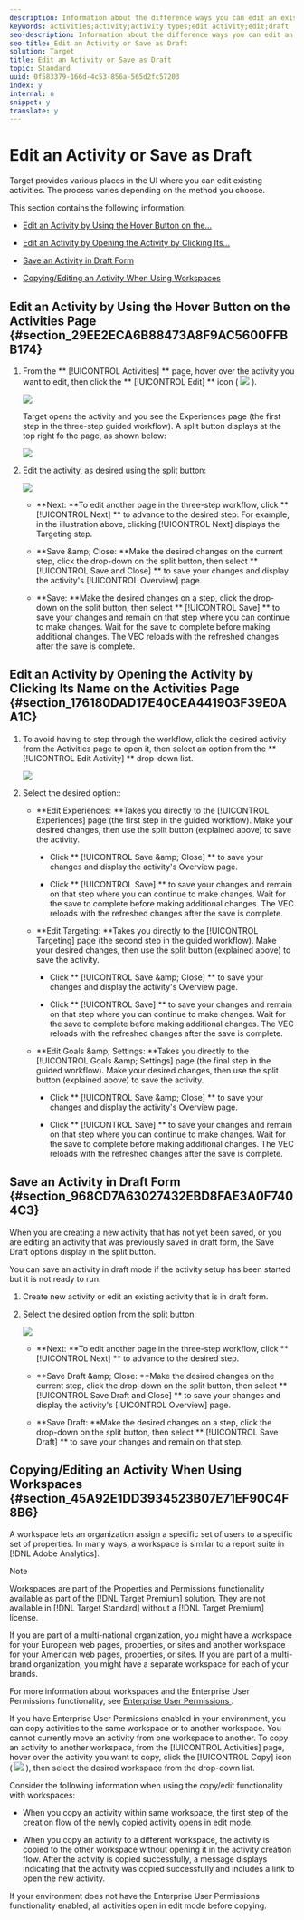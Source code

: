 ```yaml
---
description: Information about the difference ways you can edit an existing activity, including saving an activity in draft form.
keywords: activities;activity;activity types;edit activity;edit;draft
seo-description: Information about the difference ways you can edit an existing activity, including saving an activity in draft form.
seo-title: Edit an Activity or Save as Draft
solution: Target
title: Edit an Activity or Save as Draft
topic: Standard
uuid: 0f583379-166d-4c53-856a-565d2fc57203
index: y
internal: n
snippet: y
translate: y
---
```


# Edit an Activity or Save as Draft

Target provides various places in the UI where you can edit existing activities. The process varies depending on the method you choose. 

This section contains the following information: 


* [ Edit an Activity by Using the Hover Button on the... ](c_edit-activity.md#section_29EE2ECA6B88473A8F9AC5600FFBB174) 

* [ Edit an Activity by Opening the Activity by Clicking Its... ](c_edit-activity.md#section_176180DAD17E40CEA441903F39E0AA1C) 

* [ Save an Activity in Draft Form ](c_edit-activity.md#section_968CD7A63027432EBD8FAE3A0F7404C3) 

* [ Copying/Editing an Activity When Using Workspaces ](c_edit-activity.md#section_45A92E1DD3934523B07E71EF90C4F8B6) 



## Edit an Activity by Using the Hover Button on the Activities Page {#section_29EE2ECA6B88473A8F9AC5600FFBB174}


1. From the ** [!UICONTROL  Activities] ** page, hover over the activity you want to edit, then click the ** [!UICONTROL  Edit] ** icon (  ![](../assets/icon_edit.png) ). 

   ![](../assets/hover_edit.png) 

   Target opens the activity and you see the Experiences page (the first step in the three-step guided workflow). A split button displays at the top right fo the page, as shown below: 

   ![](../assets/edit_split_button.png) 

1. Edit the activity, as desired using the split button: 

   ![](../assets/edit_split_button_2.png) 


    * **Next: **To edit another page in the three-step workflow, click ** [!UICONTROL  Next] ** to advance to the desired step. For example, in the illustration above, clicking [!UICONTROL  Next] displays the Targeting step. 

    * **Save &amp;amp; Close: **Make the desired changes on the current step, click the drop-down on the split button, then select ** [!UICONTROL  Save and Close] ** to save your changes and display the activity's [!UICONTROL  Overview] page. 

    * **Save: **Make the desired changes on a step, click the drop-down on the split button, then select ** [!UICONTROL  Save] ** to save your changes and remain on that step where you can continue to make changes. Wait for the save to complete before making additional changes. The VEC reloads with the refreshed changes after the save is complete. 





## Edit an Activity by Opening the Activity by Clicking Its Name on the Activities Page {#section_176180DAD17E40CEA441903F39E0AA1C}


1. To avoid having to step through the workflow, click the desired activity from the Activities page to open it, then select an option from the ** [!UICONTROL  Edit Activity] ** drop-down list. 

   ![](../assets/edit_activity.png) 

1. Select the desired option:: 

    * **Edit Experiences: **Takes you directly to the [!UICONTROL  Experiences] page (the first step in the guided workflow). Make your desired changes, then use the split button (explained above) to save the activity. 
    
        * Click ** [!UICONTROL  Save &amp;amp; Close] ** to save your changes and display the activity's Overview page. 

        * Click ** [!UICONTROL  Save] ** to save your changes and remain on that step where you can continue to make changes. Wait for the save to complete before making additional changes. The VEC reloads with the refreshed changes after the save is complete. 


    * **Edit Targeting: **Takes you directly to the [!UICONTROL  Targeting] page (the second step in the guided workflow). Make your desired changes, then use the split button (explained above) to save the activity. 
    
        * Click ** [!UICONTROL  Save &amp;amp; Close] ** to save your changes and display the activity's Overview page. 

        * Click ** [!UICONTROL  Save] ** to save your changes and remain on that step where you can continue to make changes. Wait for the save to complete before making additional changes. The VEC reloads with the refreshed changes after the save is complete. 


    * **Edit Goals &amp;amp; Settings: **Takes you directly to the [!UICONTROL  Goals &amp;amp; Settings] page (the final step in the guided workflow). Make your desired changes, then use the split button (explained above) to save the activity. 
    
        * Click ** [!UICONTROL  Save &amp;amp; Close] ** to save your changes and display the activity's Overview page. 

        * Click ** [!UICONTROL  Save] ** to save your changes and remain on that step where you can continue to make changes. Wait for the save to complete before making additional changes. The VEC reloads with the refreshed changes after the save is complete. 





## Save an Activity in Draft Form {#section_968CD7A63027432EBD8FAE3A0F7404C3}

When you are creating a new activity that has not yet been saved, or you are editing an activity that was previously saved in draft form, the Save Draft options display in the split button. 

You can save an activity in draft mode if the activity setup has been started but it is not ready to run. 


1. Create new activity or edit an existing activity that is in draft form. 

1. Select the desired option from the split button: 

   ![](../assets/save_draft.png) 


    * **Next: **To edit another page in the three-step workflow, click ** [!UICONTROL  Next] ** to advance to the desired step. 

    * **Save Draft &amp;amp; Close: **Make the desired changes on the current step, click the drop-down on the split button, then select ** [!UICONTROL  Save Draft and Close] ** to save your changes and display the activity's [!UICONTROL  Overview] page. 

    * **Save Draft: **Make the desired changes on a step, click the drop-down on the split button, then select ** [!UICONTROL  Save Draft] ** to save your changes and remain on that step. 





## Copying/Editing an Activity When Using Workspaces {#section_45A92E1DD3934523B07E71EF90C4F8B6}

A workspace lets an organization assign a specific set of users to a specific set of properties. In many ways, a workspace is similar to a report suite in [!DNL  Adobe Analytics]. 


>[!NOTE]
>
>Workspaces are part of the Properties and Permissions functionality available as part of the [!DNL  Target Premium] solution. They are not available in [!DNL  Target Standard] without a [!DNL  Target Premium] license. 



If you are part of a multi-national organization, you might have a workspace for your European web pages, properties, or sites and another workspace for your American web pages, properties, or sites. If you are part of a multi-brand organization, you might have a separate workspace for each of your brands. 

For more information about workspaces and the Enterprise User Permissions functionality, see [ Enterprise User Permissions ](property_channel.md#concept_E396B16FA2024ADBA27BC056138F9838). 

If you have Enterprise User Permissions enabled in your environment, you can copy activities to the same workspace or to another workspace. You cannot currently move an activity from one workspace to another. To copy an activity to another workspace, from the [!UICONTROL  Activities] page, hover over the activity you want to copy, click the [!UICONTROL  Copy] icon (  ![](../assets/icon_copy.png) ), then select the desired workspace from the drop-down list. 

Consider the following information when using the copy/edit functionality with workspaces: 


* When you copy an activity within same workspace, the first step of the creation flow of the newly copied activity opens in edit mode. 

* When you copy an activity to a different workspace, the activity is copied to the other workspace without opening it in the activity creation flow. After the activity is copied successfully, a message displays indicating that the activity was copied successfully and includes a link to open the new activity. 



If your environment does not have the Enterprise User Permissions functionality enabled, all activities open in edit mode before copying. 
